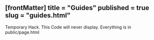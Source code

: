 [frontMatter]
title = "Guides"
published = true
slug = "guides.html"
---

Temporary Hack. This Code will never display. Everything is in public/page.html
